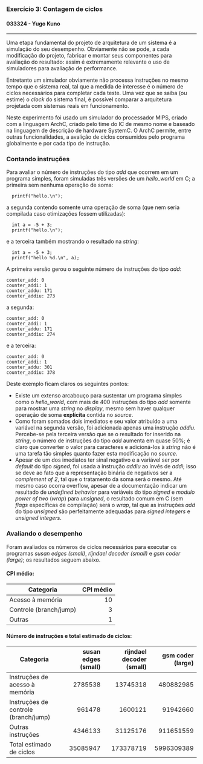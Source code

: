 ### Exercício 3: Contagem de ciclos
#### 033324 - Yugo Kuno

---

Uma etapa fundamental do projeto de arquitetura de um sistema é a simulação do seu desempenho. Obviamente não se pode, a cada modificação do projeto, fabricar e montar seus componentes para avaliação do resultado: assim é extremamente relevante o uso de simuladores para avaliação de performance.

Entretanto um simulador obviamente não processa instruções no mesmo tempo que o sistema real, tal que a medida de interesse é o número de ciclos necessários para completar cada teste. Uma vez que se saiba (ou estime) o _clock_ do sistema final, é possível comparar a arquitetura projetada com sistemas reais em funcionamento.

Neste experimento foi usado um simulador do processador MIPS, criado com a linguagem ArchC, criado pelo time do IC de mesmo nome e baseado na linguagem de descrição de hardware SystemC. O ArchC permite, entre outras funcionalidades, a avalição de ciclos consumidos pelo programa globalmente e por cada tipo de instrução.


### Contando instruções

Para avaliar o número de instruções do tipo _add_ que ocorrem em um programa simples, foram simuladas três versões de um _hello_world_ em C; a primeira sem nenhuma operação de soma:  
```  
  printf("hello.\n");
```  
a segunda contendo somente uma operação de soma (que nem seria compilada caso otimizações fossem utilizadas):  
```  
  int a = -5 + 3;
  printf("hello.\n");
```  
e a terceira também mostrando o resultado na _string_:  
```  
  int a = -5 + 3;
  printf("hello %d.\n", a);
```  
A primeira versão gerou o seguinte número de instruções do tipo _add_:  
```  
counter_add: 0
counter_addi: 1
counter_addu: 171
counter_addiu: 273
```  
a segunda:  
```  
counter_add: 0
counter_addi: 1
counter_addu: 171
counter_addiu: 274
```  
e a terceira:
```  
counter_add: 0
counter_addi: 1
counter_addu: 301
counter_addiu: 378
```  

Deste exemplo ficam claros os seguintes pontos:  
- Existe um extenso arcabouço para sustentar um programa simples como o _hello_world_, com mais de 400 instruções do tipo _add_ somente para mostrar uma _string_ no _display_, mesmo sem haver qualquer operação de soma **explícita** contida no _source_.
- Como foram somados dois imediatos e seu valor atribuído a uma variável na segunda versão, foi adicionada apenas uma instrução _addiu_. Percebe-se pela terceira versão que se o resultado for inserido na _string_, o número de instruções do tipo _add_ aumenta em quase 50%; é claro que converter o valor para caracteres e adicioná-los à _string_ não é uma tarefa tão simples quanto fazer esta modificação no _source_.  
- Apesar de um dos imediatos ter sinal negativo e a variável ser por _default_ do tipo _signed_, foi usada a instrução _addiu_ ao invés de _addi_; isso se deve ao fato que a representação binária de negativos ser a _complement of 2_, tal que o tratamento da soma será o mesmo. Até mesmo caso ocorra overflow, apesar de a documentação indicar um resultado de _undefined behavior_ para variáveis do tipo _signed_ e _modulo power of two_ (_wrap_) para _unsigned_, o resultado comum em C (sem _flags_ específicas de compilação) será o _wrap_, tal que as instruções _add_ do tipo _unsigned_ são perfeitamente adequadas para _signed integers_ e _unsigned integers_.  


### Avaliando o desempenho

Foram avaliados os números de ciclos necessários para executar os programas _susan edges (small)_, _rijndael decoder (small)_ e _gsm coder (large)_; os resultados seguem abaixo.  

#### CPI médio:  
|Categoria             |CPI médio          |
|----------------------|------------------:|
|Acesso à memória      |                 10|
|Controle (branch/jump)|                  3|
|Outras                |                  1|

#### Número de instruções e total estimado de ciclos:  
|Categoria                           |susan edges (small)|rijndael decoder (small)|gsm coder (large)|
|------------------------------------|------------------:|-----------------------:|----------------:|
|Instruções de acesso à memória      |2785538            |13745318                |480882985        |
|Instruções de controle (branch/jump)|961478             |1600121                 |91942660         |
|Outras instruções                   |4346133            |31125176                |911651559        |
|Total estimado de ciclos            |35085947           |173378719               |5996309389       |
